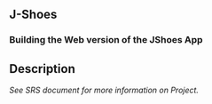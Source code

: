 ## J-Shoes
### Building the Web version of the JShoes App

## Description
_See SRS document for more information on Project._